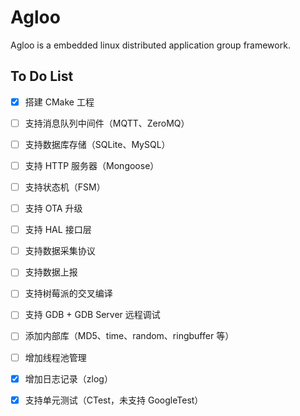 # Agloo

Agloo is a embedded linux distributed application group framework.



## To Do List

- [x] 搭建 CMake 工程
- [ ] 支持消息队列中间件（MQTT、ZeroMQ）
- [ ] 支持数据库存储（SQLite、MySQL）
- [ ] 支持 HTTP 服务器（Mongoose）
- [ ] 支持状态机（FSM）
- [ ] 支持 OTA 升级
- [ ] 支持 HAL 接口层
- [ ] 支持数据采集协议
- [ ] 支持数据上报
- [ ] 支持树莓派的交叉编译
- [ ] 支持 GDB + GDB Server 远程调试
- [ ] 添加内部库（MD5、time、random、ringbuffer 等）
- [ ] 增加线程池管理
- [x] 增加日志记录（zlog）
- [x] 支持单元测试（CTest，未支持 GoogleTest）

